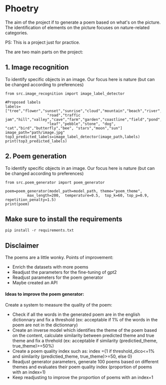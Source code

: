# Phoetry
The aim of the project if to generate a poem based on what's on the picture. The identification of elements on the picture focuses on nature-related categories. 

PS: This is a project just for practice.

The are two main parts on the project:


## 1. Image recognition
To identify specific objects in an image. Our focus here is nature (but can be changed according to preferences)
```
from src.image_recognition import image_label_detector

#Proposed labels
labels=["tree","flower","sunset","sunrise","cloud","mountain","beach","river","lake","waterfall","forest","grassland","desert","rain","snow",
                   "road","traffic jam","hill","valley","cave","farm","garden","coastline","field","pond","sky","animal","insect","fungi",
                   "leaf","pebble","stone", "dog", "cat","bird","butterfly","bee", "stars","moon","sun"]
image_path="path/image.jpg"
top3_predicted_labels=image_label_detector(image_path,labels)
print(top3_predicted_labels)
```
## 2. Poem generation
To identify specific objects in an image. Our focus here is nature (but can be changed according to preferences)
```
from src.poem_generator import poem_generator

poem=poem_generator(model_path=model_path, theme="poem_theme", 
          max_length=200,  temperature=0.5,  top_k=60, top_p=0.9, repetition_penalty=1.5)
print(poem)
```

## Make sure to install the requirements
```
pip install -r requirements.txt
```
## Disclaimer
The poems are a little wonky.
Points of improvement:
- Enrich the datasets with more poems
- Readjust the parameters for the fine-tuning of gpt2
- Readjust parameters for the poem generator
- Maybe created an API

#### Ideas to improve the poem generator:
Create a system to measure the quality of the poem:
- Check if all the words in the generated poem are in the english dictionnary and fix a threshold (ex: acceptable if 1% of the words in the poem are
 not in the dictionnary)
- Create an inverse model which identifies the theme of the poem based on the content, calculate similarity between predicted theme and true theme 
and fix a threhold (ex: acceptable if similarity (predictied_theme, true_theme)>=50%)
- Create a poem quality index such as:
    index ={1 if threshold_dico<=1% and similarity (predictied_theme, true_theme)>=50, else 0}
- Readjust generator parameters, generate 100 poems based on different themes and evaluates their poem quality index (proportion of poems with an
index=1)
- Keep readjusting to improve the proportion of poems with an index=1
